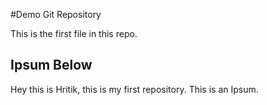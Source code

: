 #Demo Git Repository

This is the first file in this repo.

## Ipsum Below

Hey this is Hritik, this is my first  repository. This is an Ipsum.
